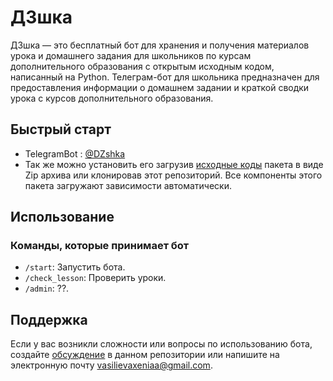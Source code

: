 # ДЗшка

ДЗшка — это бесплатный бот для хранения и получения материалов урока и домашнего задания для школьников по курсам дополнительного образования с открытым исходным кодом, написанный на Python. 
Телеграм-бот для школьника предназначен для предоставления информации о домашнем задании и краткой сводки урока с курсов дополнительного образования. 

## Быстрый старт

* TelegramBot : [@DZshka](https://t.me/dzshka)
* Так же можно установить его загрузив [исходные коды](https://github.com/VasilievaKA/Project/tree/main/src) пакета в виде Zip архива 
или клонировав этот репозиторий. Все компоненты этого пакета загружают зависимости автоматически.

## Использование

### Команды, которые принимает бот

- `/start`: Запустить бота.
- `/check_lesson`: Проверить уроки.
- `/admin`: ??.

## Поддержка

Если у вас возникли сложности или вопросы по использованию бота, создайте 
[обсуждение]( https://github.com/VasilievaKA/Project/issues) в данном репозитории или напишите на электронную почту <vasilievaxeniaa@gmail.com>.

